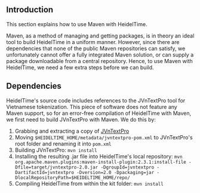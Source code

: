 


## Introduction ##

This section explains how to use Maven with HeidelTime.

Maven, as a method of managing and getting packages, is in theory an ideal tool to build HeidelTime in a uniform manner. However, since there are dependencies that none of the public Maven repositories can satisfy, we unfortunately cannot offer a fully integrated Maven solution, or can supply a package downloadable from a central repository. Hence, to use Maven with HeidelTime, we need a few extra steps before we can build.

## Dependencies ##

HeidelTime's source code includes references to the JVnTextPro tool for Vietnamese tokenization. This piece of software does not feature any Maven support, so for an error-free compilation of HeidelTime with Maven, we first need to build JVnTextPro with Maven. We do this by:
  1. Grabbing and extracting a copy of [JVnTextPro](http://jvntextpro.sourceforge.net/)
  1. Moving `$HEIDELTIME_HOME/metadata/jvntextpro-pom.xml` to JVnTextPro's root folder and renaming it into `pom.xml`
  1. Building JVnTextPro: `mvn install`
  1. Installing the resulting .jar file into HeidelTime's local repository: `mvn org.apache.maven.plugins:maven-install-plugin:2.3.1:install-file -Dfile=target/jvntextpro-2.0.jar -DgroupId=jvntextpro -DartifactId=jvntextpro -Dversion=2.0 -Dpackaging=jar -DlocalRepositoryPath=$HEIDELTIME_HOME/repo/`
  1. Compiling HeidelTime from within the kit folder: `mvn install`